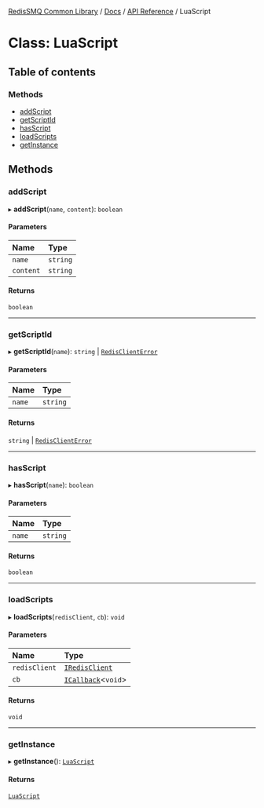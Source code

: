 [RedisSMQ Common Library](../../../README.md) / [Docs](../../README.md) / [API Reference](../README.md) / LuaScript

# Class: LuaScript

## Table of contents

### Methods

- [addScript](LuaScript.md#addscript)
- [getScriptId](LuaScript.md#getscriptid)
- [hasScript](LuaScript.md#hasscript)
- [loadScripts](LuaScript.md#loadscripts)
- [getInstance](LuaScript.md#getinstance)

## Methods

### addScript

▸ **addScript**(`name`, `content`): `boolean`

#### Parameters

| Name | Type |
| :------ | :------ |
| `name` | `string` |
| `content` | `string` |

#### Returns

`boolean`

___

### getScriptId

▸ **getScriptId**(`name`): `string` \| [`RedisClientError`](RedisClientError.md)

#### Parameters

| Name | Type |
| :------ | :------ |
| `name` | `string` |

#### Returns

`string` \| [`RedisClientError`](RedisClientError.md)

___

### hasScript

▸ **hasScript**(`name`): `boolean`

#### Parameters

| Name | Type |
| :------ | :------ |
| `name` | `string` |

#### Returns

`boolean`

___

### loadScripts

▸ **loadScripts**(`redisClient`, `cb`): `void`

#### Parameters

| Name | Type |
| :------ | :------ |
| `redisClient` | [`IRedisClient`](../interfaces/IRedisClient.md) |
| `cb` | [`ICallback`](../interfaces/ICallback.md)\<`void`\> |

#### Returns

`void`

___

### getInstance

▸ **getInstance**(): [`LuaScript`](LuaScript.md)

#### Returns

[`LuaScript`](LuaScript.md)
